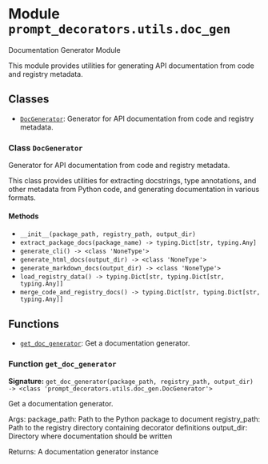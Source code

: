 # Module `prompt_decorators.utils.doc_gen`

Documentation Generator Module

This module provides utilities for generating API documentation from code and registry metadata.

## Classes

- [`DocGenerator`](#class-docgenerator): Generator for API documentation from code and registry metadata.

### Class `DocGenerator`

Generator for API documentation from code and registry metadata.

This class provides utilities for extracting docstrings, type annotations,
and other metadata from Python code, and generating documentation in various formats.

#### Methods

- `__init__(package_path, registry_path, output_dir)`
- `extract_package_docs(package_name) -> typing.Dict[str, typing.Any]`
- `generate_cli() -> <class 'NoneType'>`
- `generate_html_docs(output_dir) -> <class 'NoneType'>`
- `generate_markdown_docs(output_dir) -> <class 'NoneType'>`
- `load_registry_data() -> typing.Dict[str, typing.Dict[str, typing.Any]]`
- `merge_code_and_registry_docs() -> typing.Dict[str, typing.Dict[str, typing.Any]]`

## Functions

- [`get_doc_generator`](#function-get_doc_generator): Get a documentation generator.

### Function `get_doc_generator`

**Signature:** `get_doc_generator(package_path, registry_path, output_dir) -> <class 'prompt_decorators.utils.doc_gen.DocGenerator'>`

Get a documentation generator.

Args:
    package_path: Path to the Python package to document
    registry_path: Path to the registry directory containing decorator definitions
    output_dir: Directory where documentation should be written
    
Returns:
    A documentation generator instance

